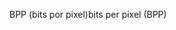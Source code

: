 <span data-ttu-id="6d5bf-101">BPP (bits por pixel)</span><span class="sxs-lookup"><span data-stu-id="6d5bf-101">bits per pixel (BPP)</span></span>